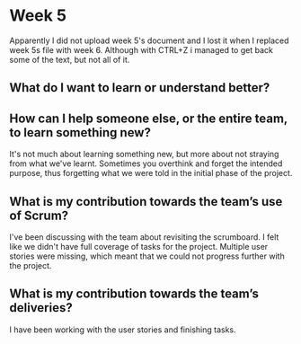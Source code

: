 # Week 5

Apparently I did not upload week 5's document and I lost it when I replaced week 5s file with week 6. Although with CTRL+Z i managed to get back some of the text, but not all of it.

## What do I want to learn or understand better?

## How can I help someone else, or the entire team, to learn something new?

It's not much about learning something new, but more about not straying from what we've learnt. Sometimes you overthink and forget the intended purpose, thus forgetting what we were told in the initial phase of the project.

## What is my contribution towards the team’s use of Scrum?

I've been discussing with the team about revisiting the scrumboard. I felt like we didn't have full coverage of tasks for the project. Multiple user stories were missing, which meant that we could not progress further with the project.

## What is my contribution towards the team’s deliveries?

I have been working with the user stories and finishing tasks.
